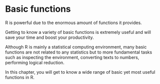 # Basic functions

R is powerful due to the enormous amount of functions it provides. 

Getting to know a variety of basic functions is extremely useful and will save your time and boost your productivity.

Although R is mainly a statistical computing environment, many basic functions are not related to any statistics but to more fundamental tasks such as inspecting the environment, converting texts to numbers, performing logical reduction.

In this chapter, you will get to know a wide range of basic yet most useful functions in R.
